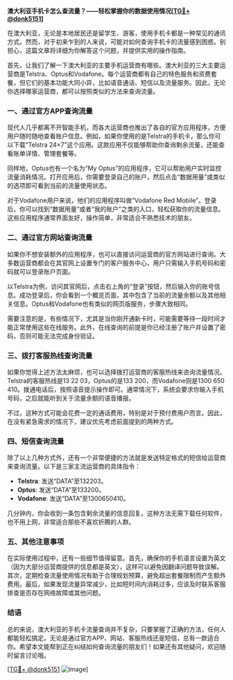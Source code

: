 **澳大利亚手机卡怎么查流量？——轻松掌握你的数据使用情况[[TG💪+ @donk5151](https://t.me/s/donk5151)]**

在澳大利亚，无论是本地居民还是留学生、游客，使用手机卡都是一种常见的通讯方式。然而，对于初来乍到的人来说，可能对如何查询手机卡的流量感到困惑。别担心，这篇文章将详细为你解答这个问题，并提供实用的操作指南。

首先，让我们了解一下澳大利亚的主要手机运营商有哪些。澳大利亚的三大主要运营商是Telstra、Optus和Vodafone。每个运营商都有自己的特色服务和资费套餐，但它们的基本功能大同小异，比如语音通话、短信以及流量服务。因此，无论你选择哪家运营商，都可以按照类似的方法来查询流量。

### **一、通过官方APP查询流量**

现代人几乎都离不开智能手机，而各大运营商也推出了各自的官方应用程序，方便用户随时随地查看账户信息。例如，如果你使用的是Telstra的手机卡，那么你可以下载“Telstra 24×7”这个应用。这款应用不仅能够帮助你查询剩余流量，还能查看账单详情、管理套餐等。

同样地，Optus也有一个名为“My Optus”的应用程序，它可以帮助用户实时监控流量消耗情况。打开应用后，你需要登录自己的账户，然后点击“数据用量”或类似的选项即可看到当前的流量使用状态。

对于Vodafone用户来说，他们的应用程序叫做“Vodafone Red Mobile”。登录后，你可以找到“数据用量”或者“我的账户”之类的入口，轻松获取你的流量信息。这些应用程序通常界面友好，操作简单，非常适合不熟悉技术的朋友。

### **二、通过官方网站查询流量**

如果你不想安装额外的应用程序，也可以直接访问运营商的官方网站进行查询。大多数运营商都会在其官网上设置专门的客户服务中心，用户只需输入手机号码和密码就可以登录账户页面。

以Telstra为例，访问其官网后，点击右上角的“登录”按钮，然后输入你的账号信息。成功登录后，你会看到一个概览页面，其中包含了当前的流量余额以及其他相关信息。Optus和Vodafone也有类似的网页版服务，步骤大致相同。

需要注意的是，有些情况下，尤其是当你刚开通新卡时，可能需要等待一段时间才能正常使用这些在线服务。此外，在线查询的前提是你已经注册了账户并设置了密码，否则可能无法完成身份验证。

### **三、拨打客服热线查询流量**

如果你觉得上述方法太麻烦，也可以选择拨打运营商的客服热线来咨询流量情况。Telstra的客服热线是13 22 03，Optus的是133 200，而Vodafone则是1300 650 410。拨通电话后，按照语音提示操作即可。通常情况下，系统会要求你输入手机号码，之后就能听到关于流量余额的语音播报。

不过，这种方式可能会花费一定的通话费用，特别是对于预付费用户而言。因此，在没有紧急需求的情况下，建议优先考虑前面提到的两种方式。

### **四、短信查询流量**

除了以上几种方式外，还有一个非常便捷的方法就是发送特定格式的短信给运营商来查询流量。以下是三家主流运营商的具体指令：

- **Telstra**: 发送“DATA”至132203。
- **Optus**: 发送“DATA”至133200。
- **Vodafone**: 发送“DATA”至1300650410。

几分钟内，你会收到一条包含剩余流量的信息回复。这种方法无需下载任何软件，也不用上网，非常适合那些不喜欢折腾的人群。

### **五、其他注意事项**

在实际使用过程中，还有一些细节值得留意。首先，确保你的手机语言设置为英文（因为大部分运营商提供的信息都是英文），这样可以避免因翻译问题导致误解。其次，定期检查流量使用情况有助于合理规划预算，避免超出套餐限制而产生额外费用。最后，如果发现流量异常减少，比如短时间内消耗过多，应该及时联系客服排查是否存在网络故障或其他问题。

### **结语**

总的来说，澳大利亚的手机卡流量查询并不复杂，只要掌握了正确的方法，任何人都能轻松搞定。无论是通过官方APP、网站、客服热线还是短信，总有一款适合你。希望本文能帮到正在纠结如何查询流量的朋友们！如果还有其他疑问，欢迎随时留言讨论哦。

[[TG💪+ @donk5151](https://t.me/s/donk5151) ![Image](https://i.postimg.cc/rwNCRYN7/Snipaste-2025-04-30-17-27-05.png)]